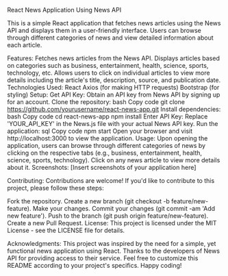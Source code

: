 React News Application Using News API

This is a simple React application that fetches news articles using the News API and displays them in a user-friendly interface. Users can browse through different categories of news and view detailed information about each article.

Features:
Fetches news articles from the News API.
Displays articles based on categories such as business, entertainment, health, science, sports, technology, etc.
Allows users to click on individual articles to view more details including the article's title, description, source, and publication date.
Technologies Used:
React
Axios (for making HTTP requests)
Bootstrap (for styling)
Setup:
Get API Key: Obtain an API key from News API by signing up for an account.
Clone the repository:
bash
Copy code
git clone https://github.com/yourusername/react-news-app.git
Install dependencies:
bash
Copy code
cd react-news-app
npm install
Enter API Key: Replace 'YOUR_API_KEY' in the News.js file with your actual News API key.
Run the application:
sql
Copy code
npm start
Open your browser and visit http://localhost:3000 to view the application.
Usage:
Upon opening the application, users can browse through different categories of news by clicking on the respective tabs (e.g., business, entertainment, health, science, sports, technology).
Click on any news article to view more details about it.
Screenshots:
[Insert screenshots of your application here]

Contributing:
Contributions are welcome! If you'd like to contribute to this project, please follow these steps:

Fork the repository.
Create a new branch (git checkout -b feature/new-feature).
Make your changes.
Commit your changes (git commit -am 'Add new feature').
Push to the branch (git push origin feature/new-feature).
Create a new Pull Request.
License:
This project is licensed under the MIT License - see the LICENSE file for details.

Acknowledgments:
This project was inspired by the need for a simple, yet functional news application using React.
Thanks to the developers of News API for providing access to their service.
Feel free to customize this README according to your project's specifics. Happy coding!
